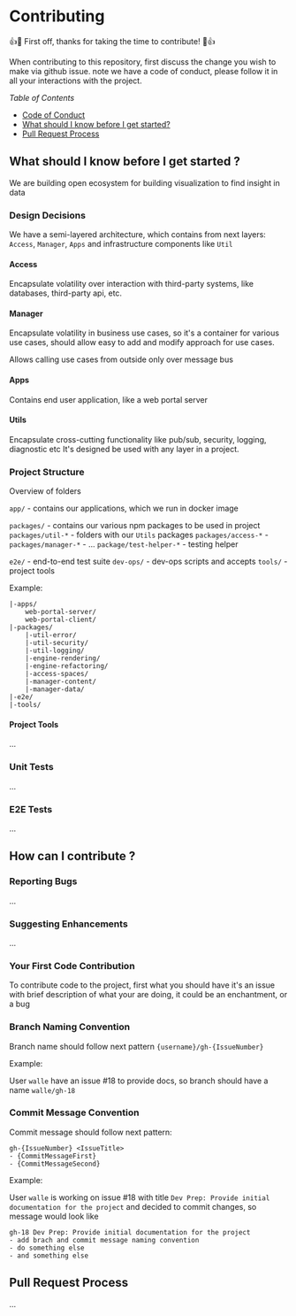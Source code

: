 # Contributing

👍🎉 First off, thanks for taking the time to contribute! 🎉👍

When contributing to this repository, first discuss the change you wish to make via github issue.
note we have a code of conduct, please follow it in all your interactions with the project.

*Table of Contents*

* [Code of Conduct](code-of-condact.md)
* [What should I know before I get started?](#what-should-i-know-before-i-get-started)
* [Pull Request Process](#pull-request-process)

## What should I know before I get started ?

We are building open ecosystem for building visualization to find insight in data


### Design Decisions

We  have a semi-layered architecture, which contains from next layers:
`Access`, `Manager`, `Apps`  and  infrastructure components like `Util`


#### Access

Encapsulate volatility over interaction with third-party systems, like
databases, third-party api, etc.


#### Manager

Encapsulate volatility in business use cases, so it's a container for various
use cases, should allow easy to add and modify approach for use cases.

Allows calling use cases from outside only over message bus


#### Apps

Contains end user application, like a web portal server


#### Utils

Encapsulate cross-cutting functionality like pub/sub, security, logging, diagnostic etc
It's designed  be used with any layer in a project.


### Project Structure

Overview of folders

 `app/` - contains our applications, which we run in docker image

 `packages/` - contains our various npm packages to be used in project
 `packages/util-*` - folders with our `Utils` packages
 `packages/access-*` -
 `packages/manager-*` - ...
 `package/test-helper-*` - testing helper


 `e2e/` -  end-to-end test suite
 `dev-ops/` -  dev-ops scripts and accepts
 `tools/` - project tools

Example:

```
|-apps/
    web-portal-server/
    web-portal-client/
|-packages/
    |-util-error/
    |-util-security/
    |-util-logging/
    |-engine-rendering/
    |-engine-refactoring/
    |-access-spaces/
    |-manager-content/
    |-manager-data/
|-e2e/
|-tools/
```

#### Project Tools

...


### Unit Tests

...


### E2E Tests

...


## How can I contribute ?

### Reporting Bugs

...

### Suggesting Enhancements

...

### Your First Code Contribution

To contribute code to the project, first what you should have it's an
issue with brief description of what your are doing, it could be an enchantment, or
a bug

### Branch Naming Convention

Branch name should follow next pattern `{username}/gh-{IssueNumber}`

Example:

User `walle` have an issue #18 to provide docs, so branch should have a name `walle/gh-18`

### Commit Message Convention

Commit message should follow next pattern:

```
gh-{IssueNumber} <IssueTitle>
- {CommitMessageFirst}
- {CommitMessageSecond}
```

Example:

User `walle` is working on issue #18 with title `Dev Prep: Provide initial documentation for the project`
and decided to commit changes, so message would look like

```
gh-18 Dev Prep: Provide initial documentation for the project
- add brach and commit message naming convention
- do something else
- and something else
```

## Pull Request Process




...
